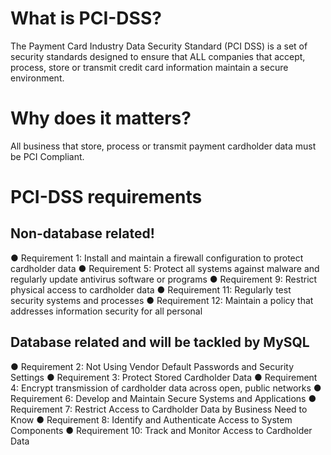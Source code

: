 # What is PCI-DSS?
The Payment Card Industry Data Security Standard (PCI DSS) is a set of security standards designed to ensure that ALL companies that accept, process, store or transmit credit card information maintain a secure environment.
# Why does it matters?
All business that store, process or transmit payment cardholder data must be PCI Compliant.

# PCI-DSS requirements
## Non-database related!
● Requirement 1: Install and maintain a firewall configuration to protect cardholder data
● Requirement 5: Protect all systems against malware and regularly update antivirus software or programs
● Requirement 9: Restrict physical access to cardholder data
● Requirement 11: Regularly test security systems and processes
● Requirement 12: Maintain a policy that addresses information security for all personal

## Database related and will be tackled by MySQL
● Requirement 2: Not Using Vendor Default Passwords and Security Settings
● Requirement 3: Protect Stored Cardholder Data
● Requirement 4: Encrypt transmission of cardholder data across open, public networks
● Requirement 6: Develop and Maintain Secure Systems and Applications
● Requirement 7: Restrict Access to Cardholder Data by Business Need to Know
● Requirement 8: Identify and Authenticate Access to System Components
● Requirement 10: Track and Monitor Access to Cardholder Data


